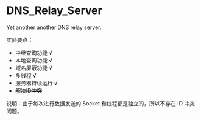 # DNS_Relay_Server
Yet another another DNS relay server.

实验要点：
- 中继查询功能 √
- 本地查询功能 √
- 域名屏蔽功能 √
- 多线程 √
- 服务器持续运行 √
- ~~解决ID冲突~~

说明：由于每次进行数据发送的 Socket 和线程都是独立的，所以不存在 ID 冲突问题。


